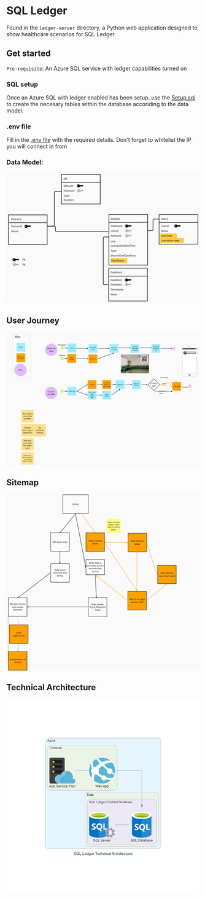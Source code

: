 # SQL Ledger

Found in the `ledger-server` directory, a Python web application designed to show healthcare scenarios for SQL Ledger.

## Get started

`Pre-requisite`: An Azure SQL service with ledger capabilities turned on

### SQL setup

Once an Azure SQL with ledger enabled has been setup, use the [Setup.sql](ledger-server/Setup.sql) to create the necesary tables within the database accoriding to the data model:

### .env file

Fill in the [.env file](ledger-server/.env.TEMPLATE) with the required details. Don't forget to whitelist the IP you will connect in from

### Data Model:

![](./sql-ledger-images/data-model.png)


## User Journey

![](./sql-ledger-images/user-journey.png)

## Sitemap

![](./sql-ledger-images/sitemap.png)

## Technical Architecture
![](./diagrams-as-code/sql_ledger_technical_architecture.png)
